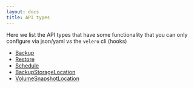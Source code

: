 ```yaml
---
layout: docs
title: API types
---
```


Here we list the API types that have some functionality that you can only configure via json/yaml vs the `velero` cli
(hooks)

* [Backup][1]
* [Restore][2]
* [Schedule][3]
* [BackupStorageLocation][4]
* [VolumeSnapshotLocation][5]

[1]: backup.md
[2]: restore.md
[3]: schedule.md
[4]: backupstoragelocation.md
[5]: volumesnapshotlocation.md
